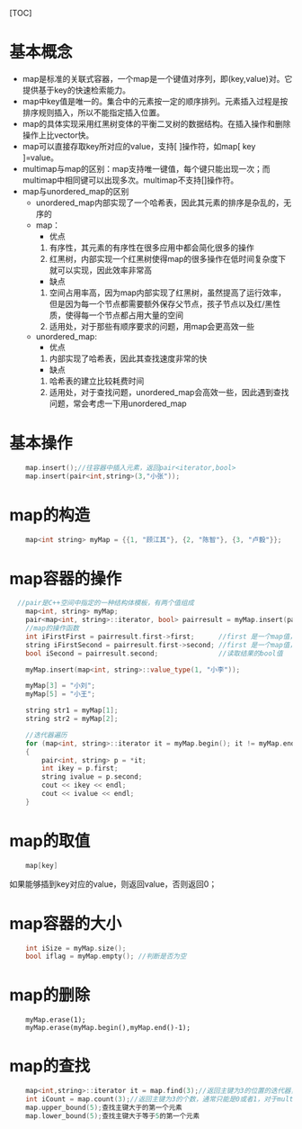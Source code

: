 [TOC]	
# 基本概念
* map是标准的关联式容器，一个map是一个键值对序列，即(key,value)对。它提供基于key的快速检索能力。
* map中key值是唯一的。集合中的元素按一定的顺序排列。元素插入过程是按排序规则插入，所以不能指定插入位置。
* map的具体实现采用红黑树变体的平衡二叉树的数据结构。在插入操作和删除操作上比vector快。
* map可以直接存取key所对应的value，支持[ ]操作符，如map[ key ]=value。
* multimap与map的区别：map支持唯一键值，每个键只能出现一次；而multimap中相同键可以出现多次。multimap不支持[]操作符。
* map与unordered_map的区别
  * unordered_map内部实现了一个哈希表，因此其元素的排序是杂乱的，无序的
  * map：
    * 优点
    1. 有序性，其元素的有序性在很多应用中都会简化很多的操作
    2. 红黑树，内部实现一个红黑树使得map的很多操作在低时间复杂度下就可以实现，因此效率非常高
    * 缺点
    1. 空间占用率高，因为map内部实现了红黑树，虽然提高了运行效率，但是因为每一个节点都需要额外保存父节点，孩子节点以及红/黑性质，使得每一个节点都占用大量的空间
    2. 适用处，对于那些有顺序要求的问题，用map会更高效一些
  * unordered_map:
    * 优点
    1. 内部实现了哈希表，因此其查找速度非常的快
    * 缺点
    1. 哈希表的建立比较耗费时间
    2. 适用处，对于查找问题，unordered_map会高效一些，因此遇到查找问题，常会考虑一下用unordered_map

# 基本操作
```C++
    map.insert();//往容器中插入元素，返回pair<iterator,bool>
    map.insert(pair<int,string>(3,"小张"));

```
# map的构造
```C++
    map<int string> myMap = {{1, "顾江其"}, {2, "陈智"}, {3, "卢毅"}};
```
# map容器的操作
```C++
  //pair是C++空间中指定的一种结构体模板，有两个值组成
    map<int, string> myMap;
    pair<map<int, string>::iterator, bool> pairresult = myMap.insert(pair<int, string>(3, "小张"));
    //map的操作函数
    int iFirstFirst = pairresult.first->first;      //first 是一个map值，其中含有键与值，先读取键
    string iFirstSecond = pairresult.first->second; //first 是一个map值，其中含有键与值，后读取值
    bool iSecond = pairresult.second;               //读取结果的bool值

    myMap.insert(map<int, string>::value_type(1, "小李"));

    myMap[3] = "小刘";
    myMap[5] = "小王";

    string str1 = myMap[1];
    string str2 = myMap[2];

    //迭代器遍历
    for (map<int, string>::iterator it = myMap.begin(); it != myMap.end(); ++it)
    {
        pair<int, string> p = *it;
        int ikey = p.first;
        string ivalue = p.second;
        cout << ikey << endl;
        cout << ivalue << endl;
    }
```
# map的取值
```C++
    map[key]
```
如果能够插到key对应的value，则返回value，否则返回0；
# map容器的大小
```C++
    int iSize = myMap.size();
    bool iflag = myMap.empty(); //判断是否为空
```   
# map的删除
```
    myMap.erase(1);
    myMap.erase(myMap.begin(),myMap.end()-1);
```
# map的查找
```C++
    map<int,string>::iterator it = map.find(3);//返回主键为3的位置的迭代器，如果没有则返回myMap.end()
    int iCount = map.count(3);//返回主键为3的个数，通常只能是0或者1，对于multimap的个数可能大于1
    map.upper_bound(5);查找主键大于的第一个元素
    map.lower_bound(5);查找主键大于等于5的第一个元素
```